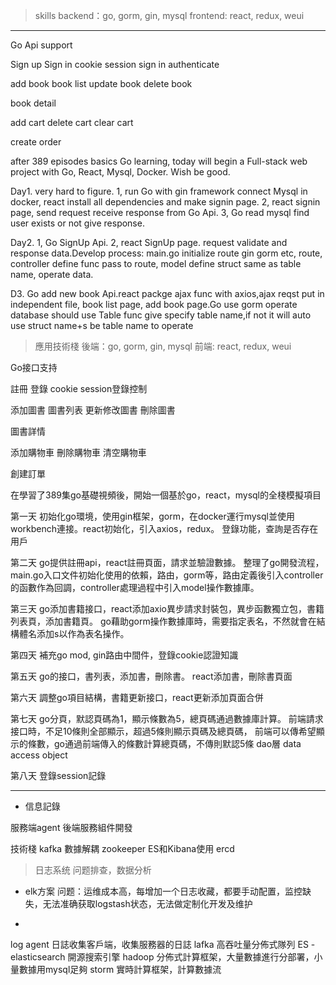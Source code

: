 > skills
backend：go, gorm, gin, mysql
frontend: react, redux, weui 

-------------------------
Go Api support 

Sign up
Sign in
cookie session sign in authenticate

add book
book list
update book
delete book

book detail

add cart
delete cart
clear cart 

create order 

after 389 episodes basics Go learning, today will begin a Full-stack web project with Go, React, Mysql, Docker. Wish be good.

Day1. very hard to figure. 1, run Go with gin framework connect Mysql in docker, react install all dependencies and make signin page. 2, react signin page, send request receive response from Go Api. 3, Go read mysql find user exists or not give response.

Day2. 1, Go SignUp Api. 2, react SignUp page. request validate and response data.Develop process: main.go initialize route gin gorm etc, route, controller define func pass to route, model define struct same as table name, operate data.

D3. Go add new book Api.react packge ajax func with axios,ajax reqst put in independent file, book list page, add book page.Go use gorm operate database should use Table func give specify table name,if not it will auto use struct name+s be table name to operate



> 應用技術棧
後端：go, gorm, gin, mysql
前端: react, redux, weui 

Go接口支持

註冊
登錄
cookie session登錄控制

添加圖書
圖書列表
更新修改圖書
刪除圖書

圖書詳情

添加購物車
刪除購物車
清空購物車

創建訂單

在學習了389集go基礎視頻後，開始一個基於go，react，mysql的全棧模擬項目

第一天
初始化go環境，使用gin框架，gorm，在docker運行mysql並使用workbench連接。react初始化，引入axios，redux。
登錄功能，查詢是否存在用戶

第二天
go提供註冊api，react註冊頁面，請求並驗證數據。
整理了go開發流程，main.go入口文件初始化使用的依賴，路由，gorm等，路由定義後引入controller的函數作為回調，controller處理過程中引入model操作數據庫。

第三天
go添加書籍接口，react添加axio異步請求封裝包，異步函數獨立包，書籍列表頁，添加書籍頁。
go藉助gorm操作數據庫時，需要指定表名，不然就會在結構體名添加s以作為表名操作。

第四天
補充go mod, gin路由中間件，登錄cookie認證知識

第五天
go的接口，書列表，添加書，刪除書。
react添加書，刪除書頁面

第六天
調整go項目結構，書籍更新接口，react更新添加頁面合併

第七天
go分頁，默認頁碼為1，顯示條數為5，總頁碼通過數據庫計算。
前端請求接口時，不足10條則全部顯示，超過5條則顯示頁碼及總頁碼，
前端可以傳希望顯示的條數，go通過前端傳入的條數計算總頁碼，不傳則默認5條
dao層 data access object

第八天
登錄session記錄




---------------------------------
* 信息記錄

服務端agent
後端服務組件開發

技術棧
kafka  數據解耦
zookeeper
ES和Kibana使用
ercd

> 日志系统
问题排查，数据分析

- elk方案
问题：运维成本高，每增加一个日志收藏，都要手动配置，监控缺失，无法准确获取logstash状态，无法做定制化开发及维护

- 
log agent 日誌收集客戶端，收集服務器的日誌
lafka 高吞吐量分佈式隊列
ES - elasticsearch 開源搜索引擎
hadoop 分佈式計算框架，大量數據進行分部署，小量數據用mysql足夠
storm 實時計算框架，計算數據流

